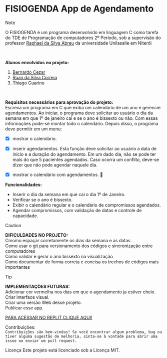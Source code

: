 # FISIOGENDA App de Agendamento 

> [!NOTE]
> O FISIOGENDA é um programa desenvolvido em linguagem C como tarefa do TDE de Programação de computadores 2º Período, sob a supervisão do professor [Raphael da Silva Abreu](https://github.com/raphael-abreu) da universidade Unilasalle em Niterói
<br>

**Alunos envolvidos no projeto:**
1. [Bernardo Cezar](https://github.com/bercezar)
2. [Ruan da Silva Correia](https://github.com/ruancorreia)
3. [Thiago Guarino](https://github.com/thiagoguarino)

<br>

**Requisitos necessários para aprovação do projeto:**<br>
Escreva um programa em C que exiba um calendário de um ano e gerencie agendamentos. Ao iniciar, o programa deve solicitar ao usuário o dia da semana em que 1º de janeiro cai e se o ano é bissexto ou não. Com essas informações pode-se montar todo o calendário. Depois disso, o programa deve permitir em um menu: 
- [x] mostrar o calendário.
- [x] inserir agendamentos.  Esta função deve solicitar ao usuário a data de início e a duração do agendamento. Em um dado dia, não se pode ter mais do que 5 pacientes agendados. Caso ocorra um conflito, deve-se dizer que não pode agendar naquele dia. 
- [x] mostrar o calendário com agendamentos. :tada:


**Funcionalidades:**
* Inserir o dia da semana em que cai o dia 1º de Janeiro.
* Verificar se o ano é bissexto.
* Exibir o calendário regular e o calendário de compromissos agendados.
* Agendar compromissos, com validação de datas e controle de capacidade.

>[!CAUTION]
> **DIFICULDADES NO PROJETO:** <br>
>Cmomo espaçar corretamente os dias da semana e as datas. <br>
>Como usar o git para versionamento dos códigos e sincronização entre computadores <br>
>Como validar e gerar o ano bissexto na visualização <br>
>Como documentar de forma correta e concisa os trechos de códigos mais importantes


>[!TIP]
>**IMPLEMENTAÇÕES FUTURAS:** <br>
>Adicionar cor vermelha nos dias em que o agendamento ja estiver cheio. <br> 
>Criar interface visual. <br>
>Criar uma versão Web desse projeto. <br>
>Publicar esse app. <br>

[PARA ACESSAR NO REPLIT CLIQUE AQUI!](https://replit.com/@ruancorreia/App-Agendamento)

Contribuições: <BR>
`Contribuições são bem-vindas! Se você encontrar algum problema, bug ou tiver alguma sugestão de melhoria, sinta-se à vontade para abrir uma issue ou enviar um pull request.`

Licença
Este projeto está licenciado sob a Licença MIT.

